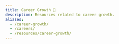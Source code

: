 ```yaml
---
title: Career Growth 💼️
description: Resources related to career growth.
aliases:
  - /career-growth/
  - /careers/
  - /resources/career-growth/
---
```

